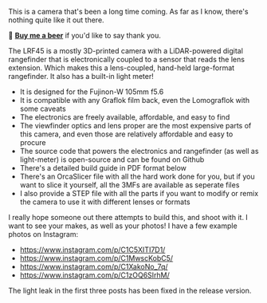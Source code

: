 This is a camera that's been a long time coming. As far as I know, there's nothing quite like it out there. 

🍺 <strong><a href="https://paypal.me/albertcor">Buy me a beer</a></strong> if you'd like to say thank you.

The LRF45 is a mostly 3D-printed camera with a LiDAR-powered digital rangefinder that is electronically coupled to a sensor that reads the lens extension. Which makes this a lens-coupled, hand-held large-format rangefinder. It also has a built-in light meter!

- It is designed for the Fujinon-W 105mm f5.6
- It is compatible with any Graflok film back, even the Lomograflok with some caveats
- The electronics are freely available, affordable, and easy to find
- The viewfinder optics and lens proper are the most expensive parts of this camera, and even those are relatively affordable and easy to procure
- The source code that powers the electronics and rangefinder (as well as light-meter) is open-source and can be found on Github
- There's a detailed build guide in PDF format below
- There's an OrcaSlicer file with all the hard work done for you, but if you want to slice it yourself, all the 3MFs are available as seperate files
- I also provide a STEP file with all the parts if you want to modify or remix the camera to use it with different lenses or formats

I really hope someone out there attempts to build this, and shoot with it. I want to see your makes, as well as your photos!
I have a few example photos on Instagram:

- https://www.instagram.com/p/C1C5XITI7D1/
- https://www.instagram.com/p/C1MwscKobC5/
- https://www.instagram.com/p/C1XakoNo_7q/
- https://www.instagram.com/p/C1zOQ6SIrhM/

The light leak in the first three posts has been fixed in the release version.
